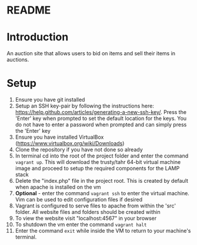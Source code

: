 # README #

Introduction
=============
An auction site that allows users to bid on items and sell their items in auctions.

Setup 
=============
1. Ensure you have git installed
2. Setup an SSH key-pair by following the instructions here: https://help.github.com/articles/generating-a-new-ssh-key/. Press the 'Enter' key when prompted to set the default location for the keys. You do not have to enter a password when prompted and can simply press the 'Enter' key
3. Ensure you have installed VirtualBox (https://www.virtualbox.org/wiki/Downloads)
4. Clone the repository if you have not done so already
5. In terminal cd into the root of the project folder and enter the command `vagrant up`. This will download the trusty/tahr 64-bit virtual machine image and proceed to setup the required components for the LAMP stack
6. Delete the "index.php" file in the project root. This is created by default when apache is installed on the vm
7. **Optional** - enter the command `vagrant ssh` to enter the virtual machine. Vim can be used to edit configuration files if desired
8. Vagrant is configured to serve files to apache from within the 'src' folder. All website files and folders should be created within
9. To view the website visit "localhost:4567" in your browser
10. To shutdown the vm enter the command `vagrant halt`
11. Enter the command `exit` while inside the VM to return to your machine's terminal.